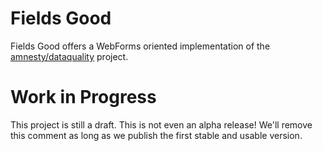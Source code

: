 Fields Good
===========

Fields Good offers a WebForms oriented implementation of the [amnesty/dataquality](https://github.com/amnesty/dataquality) project.

Work in Progress
================

This project is still a draft. This is not even an alpha release! We'll remove this comment as long as we publish the first stable and usable version.
